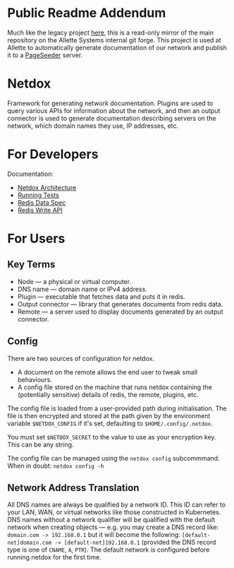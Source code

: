 # Public Readme Addendum

Much like the legacy project [here](https://github.com/lkirkwood/netdox-legacy), this is a read-only mirror of the main repository on the Allette Systems internal git forge. This project is used at Allette to automatically generate documentation of our network and publish it to a [PageSeeder](https://pageseeder.com.au/pageseeder.html) server.

# Netdox 

Framework for generating network documentation. Plugins are used to query various APIs for information about the network, and then an output connector is used to generate documentation describing servers on the network, which domain names they use, IP addresses, etc.

# For Developers

Documentation:
+ [Netdox Architecture](/docs/arch.md)
+ [Running Tests](/docs/testing.md)
+ [Redis Data Spec](/docs/data.md)
+ [Redis Write API](/docs/functions.md)

# For Users

## Key Terms

+ Node — a physical or virtual computer.
+ DNS name — domain name or IPv4 address.
+ Plugin — executable that fetches data and puts it in redis.
+ Output connector — library that generates documents from redis data.
+ Remote — a server used to display documents generated by an output connector.

## Config

There are two sources of configuration for netdox. 
+ A document on the remote allows the end user to tweak small behaviours. 
+ A config file stored on the machine that runs netdox containing the (potentially sensitive) details of redis, the remote, plugins, etc.

The config file is loaded from a user-provided path during initialisation. The file is then encrypted and stored at the path given by the environment variable `$NETDOX_CONFIG` if it's set, defaulting to `$HOME/.config/.netdox`.

You must set `$NETDOX_SECRET` to the value to use as your encryption key. This can be any string.

The config file can be managed using the `netdox config` subcommmand. When in doubt: `netdox config -h`

## Network Address Translation

All DNS names are always be qualified by a network ID. This ID can refer to your LAN, WAN, or virtual networks like those constructed in Kubernetes.
DNS names without a network qualifier will be qualified with the default network when creating objects — e.g. you may create a DNS record like:
    `domain.com -> 192.168.0.1`
but it will become the following:
    `[default-net]domain.com -> [default-net]192.168.0.1`
(provided the DNS record type is one of `CNAME`, `A`, `PTR`).
The default network is configured before running netdox for the first time.

